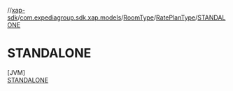 //[xap-sdk](../../../../../index.md)/[com.expediagroup.sdk.xap.models](../../../index.md)/[RoomType](../../index.md)/[RatePlanType](../index.md)/[STANDALONE](index.md)

# STANDALONE

[JVM]\
[STANDALONE](index.md)
